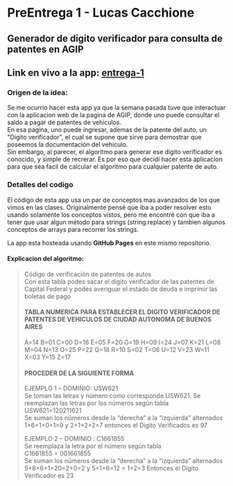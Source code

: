 # PreEntrega 1 - Lucas Cacchione

## Generador de digito verificador para consulta de patentes en AGIP

## Link en vivo a la app: [entrega-1](https://lab.cacho.tech/entrega-1/index.html)

### Origen de la idea:
Se me ocurrio hacer esta app ya que la semana pasada tuve que interactuar con la aplicacion web de la pagina de AGIP, donde uno puede consultar el saldo a pagar de patentes de vehiculos.  
En esa pagina, uno puede ingresar, ademas de la patente del auto, un "Digito verificador", el cual se supone que sirve para demostrar que poseemos la documentación del vehiculo.  
Sin embargo, al parecer, el algoritmo para generar ese digito verificador es conocido, y simple de recrerar. Es por eso que decidí hacer esta aplicacion para que sea facil de calcular el algoritmo para cualquier patente de auto.  

### Detalles del codigo
El código de esta app usa un par de conceptos mas avanzados de los que vimos en las clases. Originalmente pensé que iba a poder resolver esto usando solamente los conceptos vistos, pero me encontré con que iba a tener que usar algun método para strings (string.replace) y tambien algunos conceptos de arrays para recorrer los strings.

La app esta hosteada usando **GitHub Pages** en este mismo repositorio.

#### Explicacion del algoritmo:

> Código de verificación de patentes de autos  
> Con esta tabla podes sacar el digito verificador de las patentes de Capital Federal y podes averiguar el estado de deuda e imprimir las boletas de pago
>
> #### TABLA NUMERICA PARA ESTABLECER EL DIGITO VERIFICADOR DE PATENTES DE VEHICULOS DE CIUDAD AUTONOMA DE BUENOS AIRES
> 
> A=14 B=01 C=00 D=16 E=05 F=20 G=19 H=09 I=24 J=07 K=21 L=08 M=04 N=13 O=25 P=22 Q=18 R=10 S=02 T=06 U=12 V=23 W=11 X=03 Y=15 Z=17
>
> #### PROCEDER DE LA SIGUIENTE FORMA
> EJEMPLO 1 – DOMINIO: USW621  
>   Se toman las letras y número como corresponde USW621. Se reemplazan las letras por los números según tabla  
>   USW621=120211621  
>   Se suman los números desde la “derecha” a la “izquierda” alternados 1+6+1+0+1=9 y 2+1+2+2=7 entonces el Digito Verificados es 97
> 
> EJEMPLO 2 – DOMINIO : C1661855  
>   Se reemplaza la letra por el número según tabla  
>   C1661855 = 001661855  
>   Se suman los números desde la “derecha” a la “izquierda” alternados 5+8+6+1=20=2+0=2 y 5+1+6=12 = 1+2=3 Entonces el Digito Verificador es 23  
